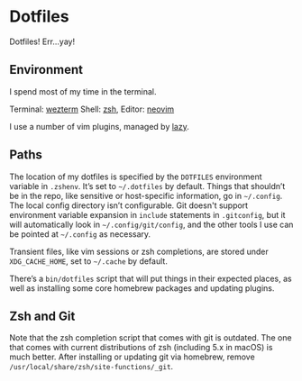 # Dotfiles

Dotfiles! Err...yay!

## Environment

I spend most of my time in the terminal.

Terminal: [wezterm](https://wezfurlong.org/wezterm/)
Shell: [zsh](http://zsh.sourceforge.net),
Editor: [neovim](http://neovim.io)

I use a number of vim plugins, managed by [lazy](https://github.com/folke/lazy.nvim).

## Paths

The location of my dotfiles is specified by the `DOTFILES` environment variable
in `.zshenv`. It’s set to `~/.dotfiles` by default. Things that shouldn’t be in
the repo, like sensitive or host-specific information, go in `~/.config`. The
local config directory isn’t configurable. Git doesn't support environment
variable expansion in `include` statements in `.gitconfig`, but it will
automatically look in `~/.config/git/config`, and the other tools I use can be
pointed at `~/.config` as necessary.

Transient files, like vim sessions or zsh completions, are stored under
`XDG_CACHE_HOME`, set to `~/.cache` by default.

There’s a `bin/dotfiles` script that will put things in their expected places,
as well as installing some core homebrew packages and updating plugins.

## Zsh and Git

Note that the zsh completion script that comes with git is outdated. The one
that comes with current distributions of zsh (including 5.x in macOS) is much
better. After installing or updating git via homebrew, remove
`/usr/local/share/zsh/site-functions/_git`.
